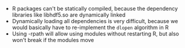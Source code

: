 * R packages can't be statically compiled, because the dependency libraries like libhdf5.so are dynamically linked
* Dynamically loading all dependencies is very difficult, because we would basically have to re-implement the `dlopen` algorithm in R
* Using -rpath will allow using modules without restarting R, but also won't break if the modules move
